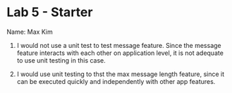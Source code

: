 # Lab 5 - Starter
Name: Max Kim

1) I would not use a unit test to test message feature. Since the message feature interacts with each other on application level, it is not adequate to use unit testing in this case.

2) I would use unit testing to thst the max message length feature, since it can be executed quickly and independently with other app features.